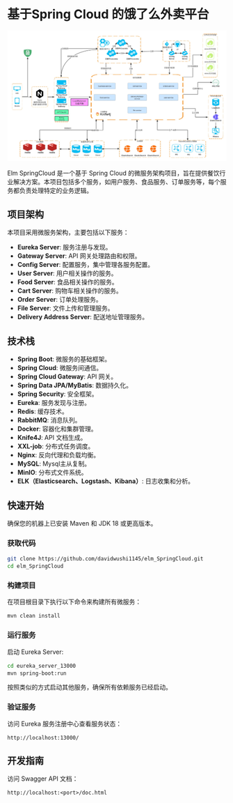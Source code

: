 # 基于Spring Cloud 的饿了么外卖平台

![sp](https://raw.githubusercontent.com/davidwushi1145/photo2/main/sp.jpg)

Elm SpringCloud 是一个基于 Spring Cloud 的微服务架构项目，旨在提供餐饮行业解决方案。本项目包括多个服务，如用户服务、食品服务、订单服务等，每个服务都负责处理特定的业务逻辑。

## 项目架构

本项目采用微服务架构，主要包括以下服务：

- **Eureka Server**: 服务注册与发现。
- **Gateway Server**: API 网关处理路由和权限。
- **Config Server**: 配置服务，集中管理各服务配置。
- **User Server**: 用户相关操作的服务。
- **Food Server**: 食品相关操作的服务。
- **Cart Server**: 购物车相关操作的服务。
- **Order Server**: 订单处理服务。
- **File Server**: 文件上传和管理服务。
- **Delivery Address Server**: 配送地址管理服务。

## 技术栈

- **Spring Boot**: 微服务的基础框架。
- **Spring Cloud**: 微服务间通信。
- **Spring Cloud Gateway**: API 网关。
- **Spring Data JPA/MyBatis**: 数据持久化。
- **Spring Security**: 安全框架。
- **Eureka**: 服务发现与注册。
- **Redis**: 缓存技术。
- **RabbitMQ**: 消息队列。
- **Docker**: 容器化和集群管理。
- **Knife4J**: API 文档生成。
- **XXL-job**: 分布式任务调度。
- **Nginx**: 反向代理和负载均衡。
- **MySQL**: Mysql主从复制。
- **MinIO**: 分布式文件系统。
- **ELK（Elasticsearch、Logstash、Kibana）**: 日志收集和分析。

## 快速开始

确保您的机器上已安装 Maven 和 JDK 18 或更高版本。

### 获取代码

```bash
git clone https://github.com/davidwushi1145/elm_SpringCloud.git
cd elm_SpringCloud
```

### 构建项目

在项目根目录下执行以下命令来构建所有微服务：

```bash
mvn clean install
```

### 运行服务

启动 Eureka Server:

```bash
cd eureka_server_13000
mvn spring-boot:run
```

按照类似的方式启动其他服务，确保所有依赖服务已经启动。

### 验证服务

访问 Eureka 服务注册中心查看服务状态：

```
http://localhost:13000/
```

## 开发指南

访问 Swagger API 文档：

```
http://localhost:<port>/doc.html
```

